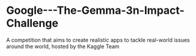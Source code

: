 # Google---The-Gemma-3n-Impact-Challenge
A competition that aims to create realistic apps to tackle real-world issues around the world, hosted by the Kaggle Team

